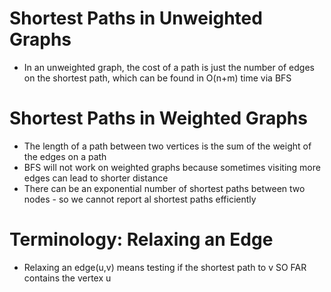 # Shortest Paths in Unweighted Graphs
- In an unweighted graph, the cost of a path is just the number of edges on the shortest path, which can be found in O(n+m) time via BFS

# Shortest Paths in Weighted Graphs
- The length of a path between two vertices is the sum of the weight of the edges on a path
- BFS will not work on weighted graphs because sometimes visiting more edges can lead to shorter distance
- There can be an exponential number of shortest paths between two nodes - so we cannot report al shortest paths efficiently

# Terminology: Relaxing an Edge
- Relaxing an edge(u,v) means testing if the shortest path to v SO FAR contains the vertex u
